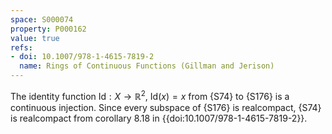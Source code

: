 ```yaml
---
space: S000074
property: P000162
value: true
refs:
- doi: 10.1007/978-1-4615-7819-2
  name: Rings of Continuous Functions (Gillman and Jerison)
---
```


The identity function $\text{Id}:X\to \mathbb{R}^2$, $\text{Id}(x) = x$ from {S74} to {S176} is a continuous injection. Since every subspace of {S176} is realcompact, {S74} is realcompact from corollary 8.18 in {{doi:10.1007/978-1-4615-7819-2}}.
